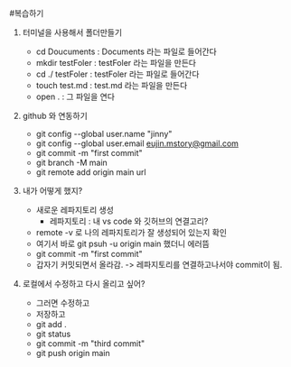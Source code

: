#복습하기
1) 터미널을 사용해서 폴더만들기
    - cd Doucuments : Documents 라는 파일로 들어간다
    - mkdir testFoler : testFoler 라는 파일을 만든다
    - cd ./ testFoler : testFoler 라는 파일로 들어간다
    - touch test.md : test.md 라는 파일을 만든다
    - open . : 그 파일을 연다

2) github 와 연동하기
    - git config --global user.name "jinny"
    - git config --global user.email eujin.mstory@gmail.com
    - git commit -m "first commit"
    - git branch -M main
    - git remote add origin main url


3) 내가 어떻게 했지?
    - 새로운 레파지토리 생성  
        - 레파지토리 : 내 vs code 와 깃허브의 연결고리?
    - remote -v 로 나의 레파지토리가 잘 생성되어 있는지 확인
    - 여기서 바로 git psuh -u origin main 했더니 에러뜸
    - git commit -m "first commit" 
    - 갑자기 커밋되면서 올라감. -> 레파지토리를 연결하고나서야 commit이 됨.

4) 로컬에서 수정하고 다시 올리고 싶어?
    - 그러면 수정하고
    - 저장하고
    - git add .
    - git status
    - git commit -m "third commit"
    - git push origin main


    